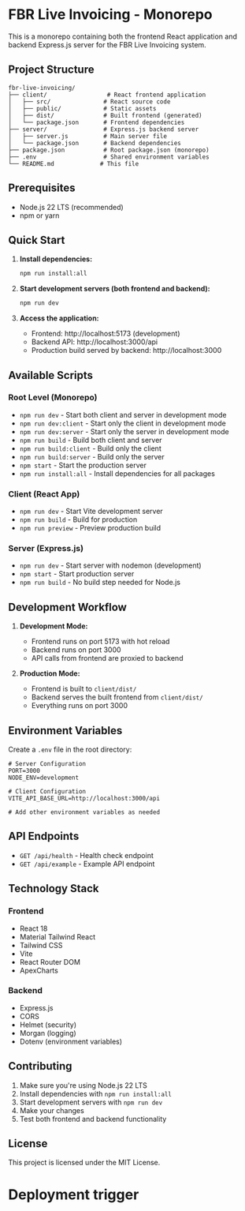 # FBR Live Invoicing - Monorepo

This is a monorepo containing both the frontend React application and backend Express.js server for the FBR Live Invoicing system.

## Project Structure

```
fbr-live-invoicing/
├── client/                 # React frontend application
│   ├── src/               # React source code
│   ├── public/            # Static assets
│   ├── dist/              # Built frontend (generated)
│   └── package.json       # Frontend dependencies
├── server/                # Express.js backend server
│   ├── server.js          # Main server file
│   └── package.json       # Backend dependencies
├── package.json           # Root package.json (monorepo)
├── .env                   # Shared environment variables
└── README.md             # This file
```

## Prerequisites

- Node.js 22 LTS (recommended)
- npm or yarn

## Quick Start

1. **Install dependencies:**
   ```bash
   npm run install:all
   ```

2. **Start development servers (both frontend and backend):**
   ```bash
   npm run dev
   ```

3. **Access the application:**
   - Frontend: http://localhost:5173 (development)
   - Backend API: http://localhost:3000/api
   - Production build served by backend: http://localhost:3000

## Available Scripts

### Root Level (Monorepo)
- `npm run dev` - Start both client and server in development mode
- `npm run dev:client` - Start only the client in development mode
- `npm run dev:server` - Start only the server in development mode
- `npm run build` - Build both client and server
- `npm run build:client` - Build only the client
- `npm run build:server` - Build only the server
- `npm start` - Start the production server
- `npm run install:all` - Install dependencies for all packages

### Client (React App)
- `npm run dev` - Start Vite development server
- `npm run build` - Build for production
- `npm run preview` - Preview production build

### Server (Express.js)
- `npm run dev` - Start server with nodemon (development)
- `npm start` - Start production server
- `npm run build` - No build step needed for Node.js

## Development Workflow

1. **Development Mode:**
   - Frontend runs on port 5173 with hot reload
   - Backend runs on port 3000
   - API calls from frontend are proxied to backend

2. **Production Mode:**
   - Frontend is built to `client/dist/`
   - Backend serves the built frontend from `client/dist/`
   - Everything runs on port 3000

## Environment Variables

Create a `.env` file in the root directory:

```env
# Server Configuration
PORT=3000
NODE_ENV=development

# Client Configuration
VITE_API_BASE_URL=http://localhost:3000/api

# Add other environment variables as needed
```

## API Endpoints

- `GET /api/health` - Health check endpoint
- `GET /api/example` - Example API endpoint

## Technology Stack

### Frontend
- React 18
- Material Tailwind React
- Tailwind CSS
- Vite
- React Router DOM
- ApexCharts

### Backend
- Express.js
- CORS
- Helmet (security)
- Morgan (logging)
- Dotenv (environment variables)

## Contributing

1. Make sure you're using Node.js 22 LTS
2. Install dependencies with `npm run install:all`
3. Start development servers with `npm run dev`
4. Make your changes
5. Test both frontend and backend functionality

## License

This project is licensed under the MIT License.
# Deployment trigger
